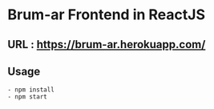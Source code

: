 # Brum-ar Frontend in ReactJS

## URL : https://brum-ar.herokuapp.com/

## Usage
    - npm install  
    - npm start